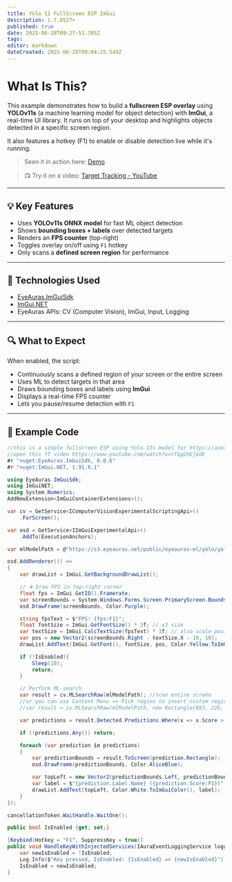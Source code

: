 ```yaml
---
title: Yolo 11 FullScreen ESP ImGui
description: 1.7.8527+
published: true
date: 2025-06-28T09:27:53.705Z
tags: 
editor: markdown
dateCreated: 2025-06-28T09:04:25.549Z
---
```


# What Is This?

This example demonstrates how to build a **fullscreen ESP overlay** using **YOLOv11s** (a machine learning model for object detection) with **ImGui**, a real-time UI library. It runs on top of your desktop and highlights objects detected in a specific screen region.

It also features a hotkey (F1) to enable or disable detection live while it's running.

> Seen it in action here: [Demo](https://eyeauras.net/viewer?url=https://s3.eyeauras.net/media/2025/06/EyeAuras_Ysg57Vun9q2Hmuvu.mp4)

> 📺 Try it on a video: [Target Tracking - YouTube](https://www.youtube.com/watch?v=rTqg2hEjGdE)

---

## 💡 Key Features

- Uses **YOLOv11s ONNX model** for fast ML object detection
- Shows **bounding boxes + labels** over detected targets
- Renders an **FPS counter** (top-right)
- Toggles overlay on/off using `F1` hotkey
- Only scans a **defined screen region** for performance

---

## 🧰 Technologies Used

- [EyeAuras.ImGuiSdk](https://www.nuget.org/packages/EyeAuras.ImGuiSdk)
- [ImGui.NET](https://github.com/mellinoe/ImGui.NET)
- EyeAuras APIs: CV (Computer Vision), ImGui, Input, Logging

---

## 🔍 What to Expect

When enabled, the script:

- Continuously scans a defined region of your screen or the entire screen
- Uses ML to detect targets in that area
- Draws bounding boxes and labels using **ImGui**
- Displays a real-time FPS counter
- Lets you pause/resume detection with `F1`

---


## 🧪 Example Code

```csharp
//this is a simple fullscreen ESP using Yolo 11s model for https://aimtrainer.io/target-tracking
//open this YT video https://www.youtube.com/watch?v=rTqg2hEjGdE
#r "nuget:EyeAuras.ImGuiSdk, 0.0.6"
#r "nuget:ImGui.NET, 1.91.6.1"

using EyeAuras.ImGuiSdk;
using ImGuiNET;
using System.Numerics;
AddNewExtension<ImGuiContainerExtensions>();

var cv = GetService<IComputerVisionExperimentalScriptingApi>()
    .ForScreen();

var osd = GetService<IImGuiExperimentalApi>()
    .AddTo(ExecutionAnchors);

var mlModelPath = @"https://s3.eyeauras.net/public/eyeauras-ml/yolo/yolov11s.onnx";

osd.AddRenderer(() =>
{
    var drawList = ImGui.GetBackgroundDrawList();

    // ➕ Draw FPS in top-right corner
    float fps = ImGui.GetIO().Framerate;
    var screenBounds = System.Windows.Forms.Screen.PrimaryScreen.Bounds;
    osd.DrawFrame(screenBounds, Color.Purple);

    string fpsText = $"FPS: {fps:F1}";
    float fontSize = ImGui.GetFontSize() * 3f; // x3 size
    var textSize = ImGui.CalcTextSize(fpsText) * 3f; // also scale position
    var pos = new Vector2(screenBounds.Right - textSize.X - 10, 10);
    drawList.AddText(ImGui.GetFont(), fontSize, pos, Color.Yellow.ToImGuiColor(), fpsText);

    if (!IsEnabled){
        Sleep(10);
        return;
    }

    // Perform ML-search
    var result = cv.MLSearchRaw(mlModelPath); //scan entire screen 
    //or you can use Context Menu => Pick region to insert custom region - this will drastically improve quality 
    //var result = cv.MLSearchRaw(mlModelPath, new Rectangle(893, 226, 2028, 1135)); 

    var predictions = result.Detected.Predictions.Where(x => x.Score > 0.7).ToArray();

    if (!predictions.Any()) return;

    foreach (var prediction in predictions)
    {
        var predictionBounds = result.ToScreen(prediction.Rectangle);
        osd.DrawFrame(predictionBounds, Color.AliceBlue);

        var topLeft = new Vector2(predictionBounds.Left, predictionBounds.Top);
        var label = $"{prediction.Label.Name} ({prediction.Score:P1})";
        drawList.AddText(topLeft, Color.White.ToImGuiColor(), label);
    }
});

cancellationToken.WaitHandle.WaitOne();

public bool IsEnabled {get; set;}

[Keybind(Hotkey = "F1", SuppressKey = true)] 
public void HandleKeyWithInjectedServices(IAuraEventLoggingService loggingService){
    var newIsEnabled = !IsEnabled;
    Log.Info($"Key pressed, IsEnabled: {IsEnabled} => {newIsEnabled}");
    IsEnabled = newIsEnabled;    
}
```